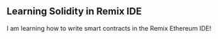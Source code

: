 ## Learning Solidity in Remix IDE
I am learning how to write smart contracts in the Remix Ethereum IDE!
